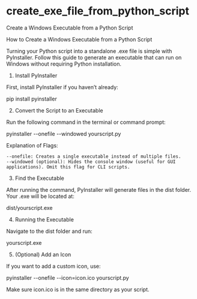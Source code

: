 # create_exe_file_from_python_script
Create a Windows Executable from a Python Script

How to Create a Windows Executable from a Python Script

Turning your Python script into a standalone .exe file is simple with PyInstaller. Follow this guide to generate an executable that can run on Windows without requiring Python installation.
1. Install PyInstaller

First, install PyInstaller if you haven’t already:

pip install pyinstaller

2. Convert the Script to an Executable

Run the following command in the terminal or command prompt:

pyinstaller --onefile --windowed yourscript.py

Explanation of Flags:

    --onefile: Creates a single executable instead of multiple files.
    --windowed (optional): Hides the console window (useful for GUI applications). Omit this flag for CLI scripts.

3. Find the Executable

After running the command, PyInstaller will generate files in the dist folder. Your .exe will be located at:

dist/yourscript.exe

4. Running the Executable

Navigate to the dist folder and run:

yourscript.exe

5. (Optional) Add an Icon

If you want to add a custom icon, use:

pyinstaller --onefile --icon=icon.ico yourscript.py

Make sure icon.ico is in the same directory as your script.
